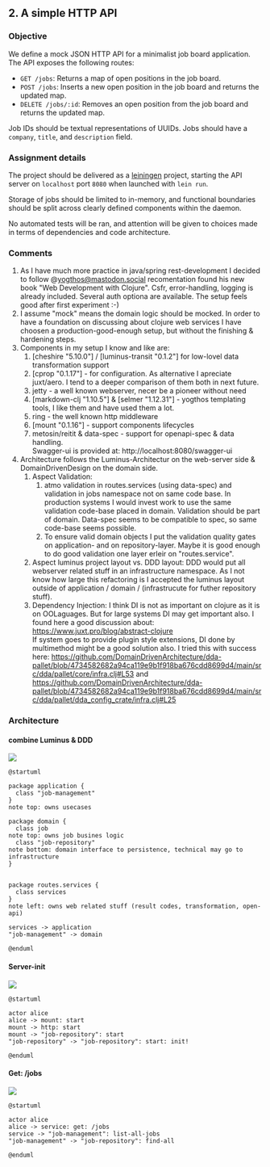 ## 2. A simple HTTP API

### Objective

We define a mock JSON HTTP API for a minimalist job board
application. The API exposes the following routes:

- `GET /jobs`: Returns a map of open positions in the job board.
- `POST /jobs`: Inserts a new open position in the job board and
  returns the updated map.
- `DELETE /jobs/:id`: Removes an open position from the job board and
  returns the updated map.

Job IDs should be textual representations of UUIDs. Jobs should have
a `company`, `title`, and `description` field.

### Assignment details

The project should be delivered as a [leiningen](http://leiningen.org)
project, starting the API server on `localhost` port `8080` when
launched with `lein run`.

Storage of jobs should be limited to in-memory, and functional
boundaries should be split across clearly defined components within
the daemon.

No automated tests will be ran, and attention will be given to choices
made in terms of dependencies and code architecture.

### Comments
1. As I have much more practice in java/spring rest-development I decided to follow @yogthos@mastodon.social recomentation found his new book "Web Development with Clojure". Csfr, error-handling, logging is already included. Several auth optiona are available. The setup feels good after first experiment :-)
2. I assume "mock" means the domain logic should be mocked. In order to have a foundation on discussing about clojure web services I have choosen a production-good-enough setup, but without the finishing & hardening steps.
3. Components in my setup I know and like are:
    1. [cheshire "5.10.0"] / [luminus-transit "0.1.2"] for low-lovel data transformation support
    2. [cprop "0.1.17"] - for configuration. As alternative I apreciate juxt/aero. I tend to a deeper comparison of them both in next future.
    3. jetty - a well known webserver, necer be a pioneer without need
    4. [markdown-clj "1.10.5"] & [selmer "1.12.31"] - yogthos templating tools, I like them and have used them a lot.
    5. ring - the well known http middleware
    6. [mount "0.1.16"] - support components lifecycles
    7. metosin/reitit & data-spec - support for openapi-spec & data handling.   
        Swagger-ui is provided at: http://localhost:8080/swagger-ui
4. Architecture follows the Luminus-Architectur on the web-server side & DomainDrivenDesign on the domain side.
    1. Aspect Validation:
        1. atmo validation in routes.services (using data-spec) and validation in jobs namespace not on same code base. In production systems I would invest work to use the same validation code-base placed in domain. Validation should be part of domain. Data-spec seems to be compatible to spec, so same code-base seems possible.
        1. To ensure valid domain objects I put the validation quality gates on application- and on repository-layer. Maybe it is good enough to do good validation one layer erleir on "routes.service".
    2. Aspect luminus project layout vs. DDD layout: DDD would put all webserver related stuff in an infrastructure namespace. As I not know how large this refactoring is I accepted the luminus layout outside of application / domain / (infrastrucute for futher repository stuff).
    3. Dependency Injection: I think DI is not as important on clojure as it is on OOLaguages. But for large systems DI may get important also. I found here a good discussion about: https://www.juxt.pro/blog/abstract-clojure   
    If system goes to provide plugin style extensions, DI done by multimethod might be a good solution also. I tried this with success here: https://github.com/DomainDrivenArchitecture/dda-pallet/blob/4734582682a94ca119e9b1f918ba676cdd8699d4/main/src/dda/pallet/core/infra.clj#L53 and https://github.com/DomainDrivenArchitecture/dda-pallet/blob/4734582682a94ca119e9b1f918ba676cdd8699d4/main/src/dda/pallet/dda_config_crate/infra.clj#L25

### Architecture
#### combine Luminus & DDD

![](https://www.plantuml.com/plantuml/png/NP1BKW9138RtVOeKAwq23y32ksH21gCzILUIbg8ixswZZ2BRFBx_qP3UyCY0hLKXJ365Zm905IDWyshJRa4T5mjhRifdKKk6jBO7Esb03oOCZb9Mqi4Mb5l8ODn_ZH5CFKGveDfHwB-YSxEGD3zlVZudoxHblx95atr6kY2XiOT4iX9l8PbUL0WhB7Y6erqEH6V7IE-KtNb4-FFgrfFZATZVXJXkJA-ZDN7bEQ_cJpo1SyNa0qJsUOO7v-WrWUp0CKmuQipcotUTMx36kiCcZwNyAksURoilzqMF_JNi5m00)

```plantuml
@startuml

package application {
  class "job-management"
}
note top: owns usecases

package domain {
  class job
note top: owns job busines logic
  class "job-repository"
note bottom: domain interface to persistence, technical may go to infrastructure
}


package routes.services {
  class services
}
note left: owns web related stuff (result codes, transformation, open-api)

services -> application
"job-management" -> domain

@enduml
```

#### Server-init

![](https://www.plantuml.com/plantuml/png/SoWkIImgAStDuU9AJ2x9Br98pCbCJkK2amgwTWgv-QLv9LOAO5LSO0v8DAEaf013K2ahFqctABKWlpWJQ52b4am1kZWUjLOAcNcP9OfSd9nS3gbvAK1d0G00)

```plantuml
@startuml

actor alice
alice -> mount: start
mount -> http: start
mount -> "job-repository": start
"job-repository" -> "job-repository": start: init!
		
@enduml
```

#### Get: /jobs

![](https://www.plantuml.com/plantuml/png/NOt12iCm243FzIkazx1x3gE_ubfNCamor0xszxDXxB2Bo7i-NCn9_QW2GAjtHPAoCeo9wOh6-eeruywUyVBeDuClE_KS85Lgj7FbvdD6AUQ9HD8u_VU_HldPhSJ3TpJtqhQpWMc2XTjsLFa0)

```plantuml
@startuml

actor alice
alice -> service: get: /jobs
service -> "job-management": list-all-jobs
"job-management" -> "job-repository": find-all
		
@enduml
```
